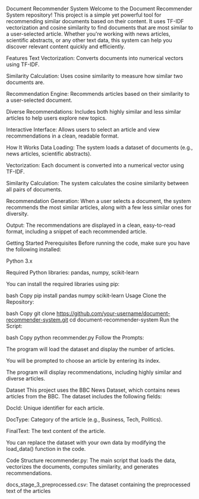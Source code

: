 Document Recommender System
Welcome to the Document Recommender System repository! This project is a simple yet powerful tool for recommending similar documents based on their content. It uses TF-IDF vectorization and cosine similarity to find documents that are most similar to a user-selected article. Whether you're working with news articles, scientific abstracts, or any other text data, this system can help you discover relevant content quickly and efficiently.

Features
Text Vectorization: Converts documents into numerical vectors using TF-IDF.

Similarity Calculation: Uses cosine similarity to measure how similar two documents are.

Recommendation Engine: Recommends articles based on their similarity to a user-selected document.

Diverse Recommendations: Includes both highly similar and less similar articles to help users explore new topics.

Interactive Interface: Allows users to select an article and view recommendations in a clean, readable format.

How It Works
Data Loading: The system loads a dataset of documents (e.g., news articles, scientific abstracts).

Vectorization: Each document is converted into a numerical vector using TF-IDF.

Similarity Calculation: The system calculates the cosine similarity between all pairs of documents.

Recommendation Generation: When a user selects a document, the system recommends the most similar articles, along with a few less similar ones for diversity.

Output: The recommendations are displayed in a clean, easy-to-read format, including a snippet of each recommended article.

Getting Started
Prerequisites
Before running the code, make sure you have the following installed:

Python 3.x

Required Python libraries: pandas, numpy, scikit-learn

You can install the required libraries using pip:

bash
Copy
pip install pandas numpy scikit-learn
Usage
Clone the Repository:

bash
Copy
git clone https://github.com/your-username/document-recommender-system.git
cd document-recommender-system
Run the Script:

bash
Copy
python recommender.py
Follow the Prompts:

The program will load the dataset and display the number of articles.

You will be prompted to choose an article by entering its index.

The program will display recommendations, including highly similar and diverse articles.

Dataset
This project uses the BBC News Dataset, which contains news articles from the BBC. The dataset includes the following fields:

DocId: Unique identifier for each article.

DocType: Category of the article (e.g., Business, Tech, Politics).

FinalText: The text content of the article.

You can replace the dataset with your own data by modifying the load_data() function in the code.

Code Structure
recommender.py: The main script that loads the data, vectorizes the documents, computes similarity, and generates recommendations.

docs_stage_3_preprocessed.csv: The dataset containing the preprocessed text of the articles
